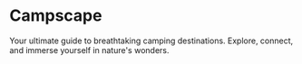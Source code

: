# Campscape

Your ultimate guide to breathtaking camping destinations. Explore, connect, and immerse yourself in nature's wonders.
